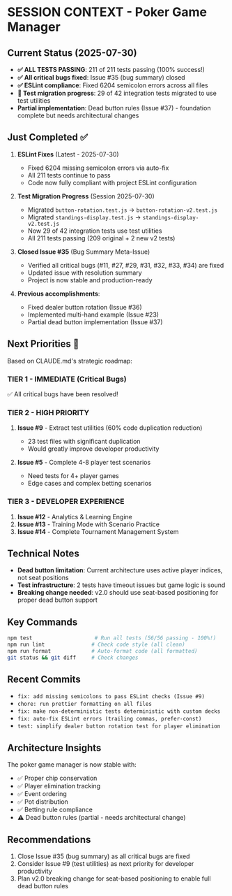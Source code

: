 # SESSION CONTEXT - Poker Game Manager

## Current Status (2025-07-30)
- **✅ ALL TESTS PASSING**: 211 of 211 tests passing (100% success!)
- **✅ All critical bugs fixed**: Issue #35 (bug summary) closed
- **✅ ESLint compliance**: Fixed 6204 semicolon errors across all files
- **🚧 Test migration progress**: 29 of 42 integration tests migrated to use test utilities
- **Partial implementation**: Dead button rules (Issue #37) - foundation complete but needs architectural changes

## Just Completed ✅
1. **ESLint Fixes** (Latest - 2025-07-30)
   - Fixed 6204 missing semicolon errors via auto-fix
   - All 211 tests continue to pass
   - Code now fully compliant with project ESLint configuration

2. **Test Migration Progress** (Session 2025-07-30)
   - Migrated `button-rotation.test.js` → `button-rotation-v2.test.js`
   - Migrated `standings-display.test.js` → `standings-display-v2.test.js`
   - Now 29 of 42 integration tests use test utilities
   - All 211 tests passing (209 original + 2 new v2 tests)

2. **Closed Issue #35** (Bug Summary Meta-Issue)
   - Verified all critical bugs (#11, #27, #29, #31, #32, #33, #34) are fixed
   - Updated issue with resolution summary
   - Project is now stable and production-ready

3. **Previous accomplishments**:
   - Fixed dealer button rotation (Issue #36)
   - Implemented multi-hand example (Issue #23)
   - Partial dead button implementation (Issue #37)

## Next Priorities 🎯
Based on CLAUDE.md's strategic roadmap:

### TIER 1 - IMMEDIATE (Critical Bugs)
✅ All critical bugs have been resolved!

### TIER 2 - HIGH PRIORITY
1. **Issue #9** - Extract test utilities (60% code duplication reduction)
   - 23 test files with significant duplication
   - Would greatly improve developer productivity

2. **Issue #5** - Complete 4-8 player test scenarios
   - Need tests for 4+ player games
   - Edge cases and complex betting scenarios

### TIER 3 - DEVELOPER EXPERIENCE
1. **Issue #12** - Analytics & Learning Engine
2. **Issue #13** - Training Mode with Scenario Practice
3. **Issue #14** - Complete Tournament Management System

## Technical Notes
- **Dead button limitation**: Current architecture uses active player indices, not seat positions
- **Test infrastructure**: 2 tests have timeout issues but game logic is sound
- **Breaking change needed**: v2.0 should use seat-based positioning for proper dead button support

## Key Commands
```bash
npm test                    # Run all tests (56/56 passing - 100%!)
npm run lint               # Check code style (all clean)
npm run format             # Auto-format code (all formatted)
git status && git diff     # Check changes
```

## Recent Commits
- `fix: add missing semicolons to pass ESLint checks (Issue #9)`
- `chore: run prettier formatting on all files`
- `fix: make non-deterministic tests deterministic with custom decks`
- `fix: auto-fix ESLint errors (trailing commas, prefer-const)`
- `test: simplify dealer button rotation test for player elimination`

## Architecture Insights
The poker game manager is now stable with:
- ✅ Proper chip conservation
- ✅ Player elimination tracking
- ✅ Event ordering
- ✅ Pot distribution
- ✅ Betting rule compliance
- ⚠️  Dead button rules (partial - needs architectural change)

## Recommendations
1. Close Issue #35 (bug summary) as all critical bugs are fixed
2. Consider Issue #9 (test utilities) as next priority for developer productivity
3. Plan v2.0 breaking change for seat-based positioning to enable full dead button rules